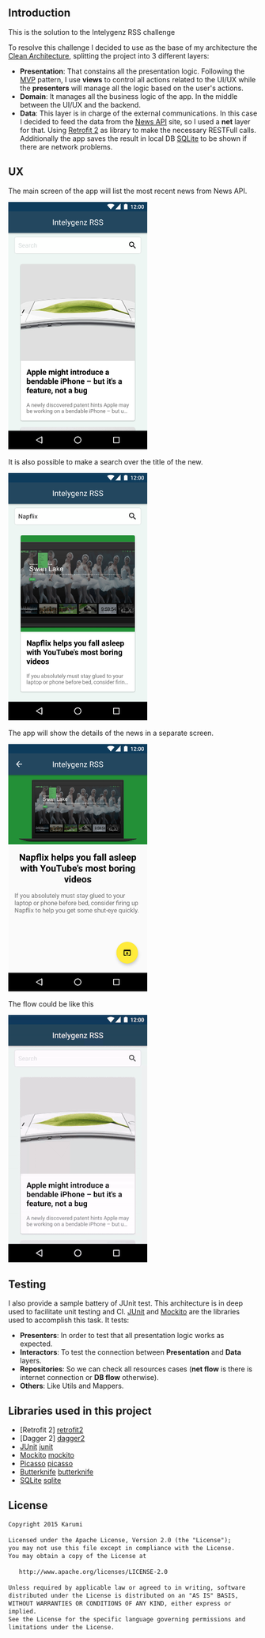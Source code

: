 Introduction
------------

This is the solution to the Intelygenz RSS challenge
 

To resolve this challenge I decided to use as the base of my architecture the [Clean Architecture][clean], splitting the project into 3 different layers:

* **Presentation**: That constains all the presentation logic. Following the [MVP][mvp] pattern, I use **views** to control all actions related to the UI/UX while the **presenters** will manage all the logic based on the user's actions.
* **Domain**: It manages all the business logic of the app. In the middle between the UI/UX and the backend.
* **Data**: This layer is in charge of the external communications. In this case I decided to feed the data from the [News API][newsapi] site, so I used a **net** layer for that. Using [Retrofit 2][retrofit2] as library to make the necessary RESTFull calls. Additionally the app saves the result in local DB [SQLite][sqlite] to be shown if there are network problems.


UX
--
The main screen of the app will list the most recent news from News API.

![Screencast](./art/Intelygenz_RSS_main.png)

It is also possible to make a search over the title of the new.

![Screencast](./art/Intelygenz_RSS_search.png)

The app will show the details of the news in a separate screen.

![Screencast](./art/Intelygenz_RSS_details.png)

The flow could be like this

![Screencast](./art/Intelygenz_RSS_flow.gif)


Testing
-------
I also provide a sample battery of JUnit test. This architecture is in deep used to facilitate unit testing and CI. [JUnit][junit] and [Mockito][mockito] are the libraries used to accomplish this task. It tests:

* **Presenters**: In order to test that all presentation logic works as expected.
* **Interactors**: To test the connection between **Presentation** and **Data** layers.
* **Repositories**: So we can check all resources cases (**net flow** is there is internet connection or **DB flow** otherwise).
* **Others**: Like Utils and Mappers. 


Libraries used in this project
------------------------------
* [Retrofit 2] [retrofit2]
* [Dagger 2] [dagger2]
* [JUnit] [junit]
* [Mockito] [mockito]
* [Picasso] [picasso]
* [Butterknife] [butterknife]
* [SQLite] [sqlite]


License
-------

    Copyright 2015 Karumi

    Licensed under the Apache License, Version 2.0 (the "License");
    you may not use this file except in compliance with the License.
    You may obtain a copy of the License at

       http://www.apache.org/licenses/LICENSE-2.0

    Unless required by applicable law or agreed to in writing, software
    distributed under the License is distributed on an "AS IS" BASIS,
    WITHOUT WARRANTIES OR CONDITIONS OF ANY KIND, either express or implied.
    See the License for the specific language governing permissions and
    limitations under the License.

[clean]: https://blog.8thlight.com/uncle-bob/2012/08/13/the-clean-architecture.html
[mvp]: http://martinfowler.com/eaaDev/uiArchs.html#Model-view-presentermvp
[newsapi]: https://newsapi.org/
[sqlite]: https://sqlite.org/
[retrofit2]: http://square.github.io/retrofit/
[dagger2]: https://google.github.io/dagger/
[junit]: https://github.com/junit-team/junit
[mockito]: http://mockito.org/
[picasso]: http://square.github.io/picasso/
[butterknife]: http://jakewharton.github.io/butterknife/
